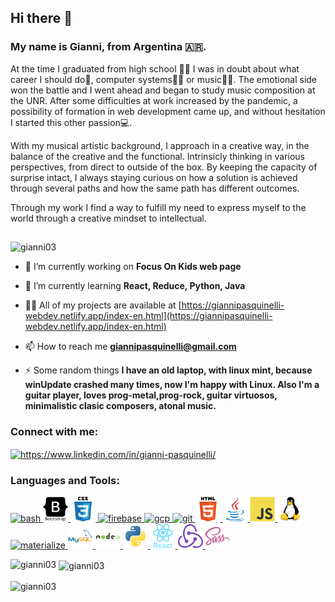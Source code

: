 ## Hi there 👋 

### My name is Gianni, from Argentina 🇦🇷. 
At the time I graduated from high school 🧑‍🏫 I was in doubt about what career I should do🤔, computer systems👨‍💻 or music👨‍🎤. The emotional side won the battle and I went ahead and began to study music composition at the UNR. After some difficulties at work increased by the pandemic, a possibility of formation in web development came up, and without hesitation I started this other passion💻.

With my musical artistic background, I approach in a creative way, in the balance of the creative and the functional. Intrinsicly thinking in various perspectives, from direct to outside of the box. By keeping the capacity of surprise intact, I always staying curious on how a solution is achieved through several paths and how the same path has different outcomes.

Through my work I find a way to fulfill my need to express myself to the world through a creative mindset to intellectual.

##

<p align="left"> <img src="https://komarev.com/ghpvc/?username=gianni03&label=Profile%20views&color=0e75b6&style=flat" alt="gianni03" /> </p>

- 🔭 I’m currently working on **Focus On Kids web page**

- 🌱 I’m currently learning **React, Reduce, Python, Java**

- 👨‍💻 All of my projects are available at [https://giannipasquinelli-webdev.netlify.app/index-en.html](https://giannipasquinelli-webdev.netlify.app/index-en.html)

- 📫 How to reach me **giannipasquinelli@gmail.com**

- ⚡ Some random things **I have an old laptop, with linux mint, because winUpdate crashed many times, now I'm happy with Linux. Also I'm a guitar player, loves prog-metal,prog-rock, guitar virtuosos, minimalistic clasic composers, atonal music.**

<h3 align="left">Connect with me:</h3>
<p align="left">
<a href="https://linkedin.com/in/https://www.linkedin.com/in/gianni-pasquinelli/" target="blank"><img align="center" src="https://raw.githubusercontent.com/rahuldkjain/github-profile-readme-generator/master/src/images/icons/Social/linked-in-alt.svg" alt="https://www.linkedin.com/in/gianni-pasquinelli/" height="30" width="40" /></a>
</p>

<h3 align="left">Languages and Tools:</h3>
<p align="left"> 
<a href="https://www.gnu.org/software/bash/" target="_blank" rel="noreferrer"> <img src="https://www.vectorlogo.zone/logos/gnu_bash/gnu_bash-icon.svg" alt="bash" width="40" height="40"/> </a>
<a href="https://getbootstrap.com" target="_blank" rel="noreferrer"> <img src="https://raw.githubusercontent.com/devicons/devicon/master/icons/bootstrap/bootstrap-plain-wordmark.svg" alt="bootstrap" width="40" height="40"/> </a> <a href="https://www.w3schools.com/css/" target="_blank" rel="noreferrer"> <img src="https://raw.githubusercontent.com/devicons/devicon/master/icons/css3/css3-original-wordmark.svg" alt="css3" width="40" height="40"/> </a> <a href="https://firebase.google.com/" target="_blank" rel="noreferrer"> <img src="https://www.vectorlogo.zone/logos/firebase/firebase-icon.svg" alt="firebase" width="40" height="40"/> </a> <a href="https://cloud.google.com" target="_blank" rel="noreferrer"> <img src="https://www.vectorlogo.zone/logos/google_cloud/google_cloud-icon.svg" alt="gcp" width="40" height="40"/> </a> <a href="https://git-scm.com/" target="_blank" rel="noreferrer"> <img src="https://www.vectorlogo.zone/logos/git-scm/git-scm-icon.svg" alt="git" width="40" height="40"/> </a> <a href="https://www.w3.org/html/" target="_blank" rel="noreferrer"> <img src="https://raw.githubusercontent.com/devicons/devicon/master/icons/html5/html5-original-wordmark.svg" alt="html5" width="40" height="40"/> </a> <a href="https://www.java.com" target="_blank" rel="noreferrer"> <img src="https://raw.githubusercontent.com/devicons/devicon/master/icons/java/java-original.svg" alt="java" width="40" height="40"/> </a> <a href="https://developer.mozilla.org/en-US/docs/Web/JavaScript" target="_blank" rel="noreferrer"> <img src="https://raw.githubusercontent.com/devicons/devicon/master/icons/javascript/javascript-original.svg" alt="javascript" width="40" height="40"/> </a> <a href="https://www.linux.org/" target="_blank" rel="noreferrer"> <img src="https://raw.githubusercontent.com/devicons/devicon/master/icons/linux/linux-original.svg" alt="linux" width="40" height="40"/> </a> <a href="https://materializecss.com/" target="_blank" rel="noreferrer"> <img src="https://raw.githubusercontent.com/prplx/svg-logos/5585531d45d294869c4eaab4d7cf2e9c167710a9/svg/materialize.svg" alt="materialize" width="40" height="40"/> </a> <a href="https://www.mysql.com/" target="_blank" rel="noreferrer"> <img src="https://raw.githubusercontent.com/devicons/devicon/master/icons/mysql/mysql-original-wordmark.svg" alt="mysql" width="40" height="40"/> </a> <a href="https://nodejs.org" target="_blank" rel="noreferrer"> <img src="https://raw.githubusercontent.com/devicons/devicon/master/icons/nodejs/nodejs-original-wordmark.svg" alt="nodejs" width="40" height="40"/> </a> <a href="https://www.python.org" target="_blank" rel="noreferrer"> <img src="https://raw.githubusercontent.com/devicons/devicon/master/icons/python/python-original.svg" alt="python" width="40" height="40"/> </a> <a href="https://reactjs.org/" target="_blank" rel="noreferrer"> <img src="https://raw.githubusercontent.com/devicons/devicon/master/icons/react/react-original-wordmark.svg" alt="react" width="40" height="40"/> </a> <a href="https://redux.js.org" target="_blank" rel="noreferrer"> <img src="https://raw.githubusercontent.com/devicons/devicon/master/icons/redux/redux-original.svg" alt="redux" width="40" height="40"/> </a> <a href="https://sass-lang.com" target="_blank" rel="noreferrer"> <img src="https://raw.githubusercontent.com/devicons/devicon/master/icons/sass/sass-original.svg" alt="sass" width="40" height="40"/> </a> </p>

<p><img align="left" src="https://github-readme-stats.vercel.app/api/top-langs?username=gianni03&show_icons=true&theme=radical&locale=en&layout=compact" alt="gianni03" /></p>

<p>&nbsp;<img align="center" src="https://github-readme-stats.vercel.app/api?username=gianni03&show_icons=true&theme=radical&locale=en" alt="gianni03" /></p>

<p><img align="center" src="https://github-readme-streak-stats.herokuapp.com/?user=gianni03&theme=dark" alt="gianni03" /></p>

